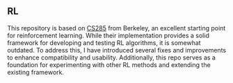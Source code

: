 ## RL

This repository is based on [CS285](https://github.com/berkeleydeeprlcourse/homework_fall2023) from Berkeley, an excellent starting point for reinforcement learning. While their implementation provides a solid framework for developing and testing RL algorithms, it is somewhat outdated. To address this, I have introduced several fixes and improvements to enhance compatibility and usability. Additionally, this repo serves as a foundation for experimenting with other RL methods and extending the existing framework.